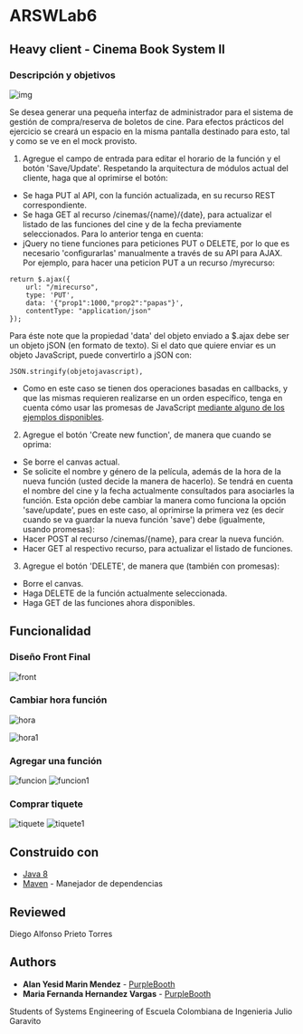 # ARSWLab6

## Heavy client - Cinema Book System II

### Descripción y objetivos

![img](https://github.com/mariahv9/ARSWLab6/blob/master/CINEMA%20II/img/image.png)

Se desea generar una pequeña interfaz de administrador para el sistema de gestión de compra/reserva de boletos de cine. Para efectos prácticos del ejercicio se creará un espacio en la misma pantalla destinado para esto, tal y como se ve en el mock provisto.
1. Agregue el campo de entrada para editar el horario de la función y el botón 'Save/Update'. Respetando la arquitectura de módulos actual del cliente, haga que al oprimirse el botón:
* Se haga PUT al API, con la función actualizada, en su recurso REST correspondiente.
* Se haga GET al recurso /cinemas/{name}/{date}, para actualizar el listado de las funciones del cine y de la fecha previamente seleccionados.
Para lo anterior tenga en cuenta:
* jQuery no tiene funciones para peticiones PUT o DELETE, por lo que es necesario 'configurarlas' manualmente a través de su API para AJAX. Por ejemplo, para hacer una peticion PUT a un recurso /myrecurso:

```
return $.ajax({
    url: "/mirecurso",
    type: 'PUT',
    data: '{"prop1":1000,"prop2":"papas"}',
    contentType: "application/json"
});
```

Para éste note que la propiedad 'data' del objeto enviado a $.ajax debe ser un objeto jSON (en formato de texto). Si el dato que quiere enviar es un objeto JavaScript, puede convertirlo a jSON con:

```
JSON.stringify(objetojavascript),
```

* Como en este caso se tienen dos operaciones basadas en callbacks, y que las mismas requieren realizarse en un orden específico, tenga en cuenta cómo usar las promesas de JavaScript [mediante alguno de los ejemplos disponibles](http://codepen.io/hcadavid/pen/jrwdgK).

2. Agregue el botón 'Create new function', de manera que cuando se oprima:
* Se borre el canvas actual.
* Se solicite el nombre y género de la película, además de la hora de la nueva función (usted decide la manera de hacerlo). Se tendrá en cuenta el nombre del cine y la fecha actualmente consultados para asociarles la función.
Esta opción debe cambiar la manera como funciona la opción 'save/update', pues en este caso, al oprimirse la primera vez (es decir cuando se va guardar la nueva función 'save') debe (igualmente, usando promesas):
* Hacer POST al recurso /cinemas/{name}, para crear la nueva función.
* Hacer GET al respectivo recurso, para actualizar el listado de funciones.
3. Agregue el botón 'DELETE', de manera que (también con promesas):
* Borre el canvas.
* Haga DELETE de la función actualmente seleccionada.
* Haga GET de las funciones ahora disponibles.

## Funcionalidad

### Diseño Front Final

![front](https://github.com/mariahv9/ARSWLab6/blob/master/CINEMA%20II/img/front1.png)

### Cambiar hora función

![hora](https://github.com/mariahv9/ARSWLab6/blob/master/CINEMA%20II/img/hour.png)

![hora1](https://github.com/mariahv9/ARSWLab6/blob/master/CINEMA%20II/img/hour1.png)

### Agregar una función

![funcion](https://github.com/mariahv9/ARSWLab6/blob/master/CINEMA%20II/img/newFunction.png)
![funcion1](https://github.com/mariahv9/ARSWLab6/blob/master/CINEMA%20II/img/newFunction2.png)

### Comprar tiquete

![tiquete](https://github.com/mariahv9/ARSWLab6/blob/master/CINEMA%20II/img/buyTicket.png)
![tiquete1](https://github.com/mariahv9/ARSWLab6/blob/master/CINEMA%20II/img/buyTicket1.png)

## Construido con 

* [Java 8](https://www.java.com/es/about/whatis_java.jsp)
* [Maven](https://maven.apache.org/) - Manejador de dependencias

## Reviewed

Diego Alfonso Prieto Torres

## Authors

* **Alan Yesid Marin Mendez** - [PurpleBooth](https://github.com/Elan-MarMEn)
* **Maria Fernanda Hernandez Vargas** - [PurpleBooth](https://github.com/mariahv9)


Students of Systems Engineering of Escuela Colombiana de Ingenieria Julio Garavito 
